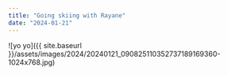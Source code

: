 ```yaml
---
title: "Going skiing with Rayane"
date: "2024-01-21"
---
```


![yo yo]({{ site.baseurl }}/assets/images/2024/20240121_090825110352737189169360-1024x768.jpg)

